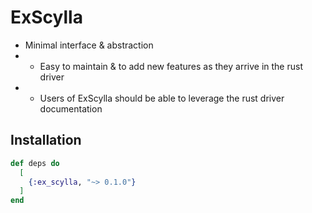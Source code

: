 # ExScylla

* Minimal interface & abstraction
* * Easy to maintain & to add new features as they arrive in the rust driver
* * Users of ExScylla should be able to leverage the rust driver documentation

## Installation

```elixir
def deps do
  [
    {:ex_scylla, "~> 0.1.0"}
  ]
end
```

